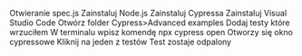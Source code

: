 Otwieranie  spec.js
Zainstaluj  Node.js
Zainstaluj  Cypressa
Zainstaluj Visual Studio Code
Otwórz folder Cypress>Advanced examples 
Dodaj testy które wrzuciłem
W terminalu wpisz komendę npx cypress open
Otworzy się okno cypressowe
Kliknij na jeden z testów 
Test zostaje odpalony
